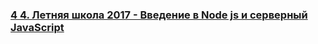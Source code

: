 ### [4 4. Летняя школа 2017 - Введение в Node js и серверный JavaScript](https://www.youtube.com/watch?v=iT1oDAyhybQ)

